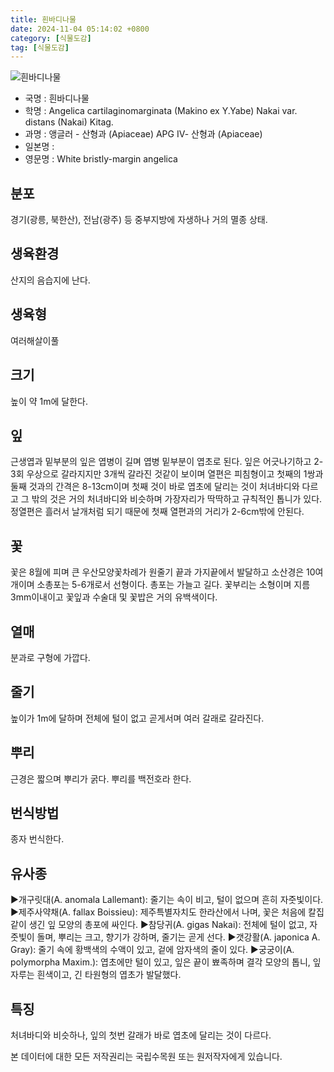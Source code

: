 ```yaml
---
title: 흰바디나물
date: 2024-11-04 05:14:02 +0800
category: [식물도감]
tag: [식물도감]
---
```




![흰바디나물](/fileUpload/plants/basic/Umbelliferae/Angelica/19644/1_th2.JPG)
- 국명 : 흰바디나물
- 학명 : Angelica cartilaginomarginata (Makino ex Y.Yabe) Nakai var. distans (Nakai) Kitag.
- 과명 : 앵글러 - 산형과 (Apiaceae) APG Ⅳ- 산형과 (Apiaceae)
- 일본명 : 
- 영문명 : White bristly-margin angelica


## 분포
경기(광릉, 북한산), 전남(광주) 등 중부지방에 자생하나 거의 멸종 상태.
## 생육환경
산지의 음습지에 난다.
## 생육형
여러해살이풀
## 크기
높이 약 1m에 달한다.
## 잎
근생엽과 밑부분의 잎은 엽병이 길며 엽병 밑부분이 엽초로 된다. 잎은 어긋나기하고 2-3회 우상으로 갈라지지만 3개씩 갈라진 것같이 보이며 열편은 피침형이고 첫째의 1쌍과 둘째 것과의 간격은 8-13cm이며 첫째 것이 바로 엽초에 달리는 것이 처녀바디와 다르고 그 밖의 것은 거의 처녀바디와 비슷하며 가장자리가 딱딱하고 규칙적인 톱니가 있다. 정열편은 흘러서 날개처럼 되기 때문에 첫째 열편과의 거리가 2-6cm밖에 안된다.
## 꽃
꽃은 8월에 피며 큰 우산모양꽃차례가 원줄기 끝과 가지끝에서 발달하고 소산경은 10여 개이며 소총포는 5-6개로서 선형이다. 총포는 가늘고 길다. 꽃부리는 소형이며 지름 3mm이내이고 꽃잎과 수술대 및 꽃밥은 거의 유백색이다.
## 열매
분과로 구형에 가깝다.
## 줄기
높이가 1m에 달하며 전체에 털이 없고 곧게서며 여러 갈래로 갈라진다.
## 뿌리
근경은 짧으며 뿌리가 굵다. 뿌리를 백전호라 한다.
## 번식방법
종자 번식한다.
## 유사종
▶개구릿대(A. anomala Lallemant): 줄기는 속이 비고, 털이 없으며 흔히 자줏빛이다. ▶제주사약채(A. fallax Boissieu): 제주특별자치도 한라산에서 나며, 꽃은 처음에 칼집같이 생긴 잎 모양의 총포에 싸인다.▶참당귀(A. gigas Nakai): 전체에 털이 없고, 자줏빛이 돌며, 뿌리는 크고, 향기가 강하며, 줄기는 곧게 선다. ▶갯강활(A. japonica A. Gray): 줄기 속에 황백색의 수액이 있고, 겉에 암자색의 줄이 있다. ▶궁궁이(A. polymorpha Maxim.): 엽초에만 털이 있고, 잎은 끝이 뾰족하며 결각 모양의 톱니, 잎자루는 흰색이고, 긴 타원형의 엽초가 발달했다.
## 특징
처녀바디와 비슷하나, 잎의 첫번 갈래가 바로 엽초에 달리는 것이 다르다.






본 데이터에 대한 모든 저작권리는 국립수목원 또는 원저작자에게 있습니다.

